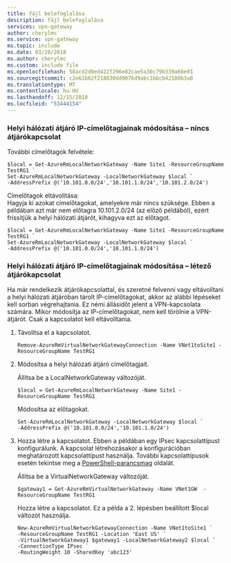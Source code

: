 ```yaml
---
title: fájl belefoglalása
description: fájl belefoglalása
services: vpn-gateway
author: cherylmc
ms.service: vpn-gateway
ms.topic: include
ms.date: 03/28/2018
ms.author: cherylmc
ms.custom: include file
ms.openlocfilehash: 58acd2d0ed422f296e82cae5a30c79b339a66e01
ms.sourcegitcommit: c2e61b62f218830dd9076d9abc1bbcb42180b3a8
ms.translationtype: MT
ms.contentlocale: hu-HU
ms.lasthandoff: 12/15/2018
ms.locfileid: "53444154"
---
```

### <a name="noconnection"></a>Helyi hálózati átjáró IP-címelőtagjainak módosítása – nincs átjárókapcsolat

További címelőtagok felvétele:

```azurepowershell-interactive
$local = Get-AzureRmLocalNetworkGateway -Name Site1 -ResourceGroupName TestRG1 `
Set-AzureRmLocalNetworkGateway -LocalNetworkGateway $local `
-AddressPrefix @('10.101.0.0/24','10.101.1.0/24','10.101.2.0/24')
```

Címelőtagok eltávolítása:<br>
Hagyja ki azokat címelőtagokat, amelyekre már nincs szüksége. Ebben a példában azt már nem előtagra 10.101.2.0/24 (az előző példából), ezért frissítjük a helyi hálózati átjárót, kihagyva ezt az előtagot.

```azurepowershell-interactive
$local = Get-AzureRmLocalNetworkGateway -Name Site1 -ResourceGroupName TestRG1 `
Set-AzureRmLocalNetworkGateway -LocalNetworkGateway $local `
-AddressPrefix @('10.101.0.0/24','10.101.1.0/24')
```

### <a name="withconnection"></a>Helyi hálózati átjáró IP-címelőtagjainak módosítása – létező átjárókapcsolat

Ha már rendelkezik átjárókapcsolattal, és szeretné felvenni vagy eltávolítani a helyi hálózati átjáróban tárolt IP-címelőtagokat, akkor az alábbi lépéseket kell sorban végrehajtania. Ez némi állásidőt jelent a VPN-kapcsolata számára. Mikor módosítja az IP-címelőtagokat, nem kell törölnie a VPN-átjárót. Csak a kapcsolatot kell eltávolítania.


1. Távolítsa el a kapcsolatot.

   ```azurepowershell-interactive
   Remove-AzureRmVirtualNetworkGatewayConnection -Name VNet1toSite1 -ResourceGroupName TestRG1
   ```
2. Módosítsa a helyi hálózati átjáró címelőtagjait.
   
   Állítsa be a LocalNetworkGateway változóját.

   ```azurepowershell-interactive
   $local = Get-AzureRmLocalNetworkGateway -Name Site1 -ResourceGroupName TestRG1
   ```
   
   Módosítsa az előtagokat.
   
   ```azurepowershell-interactive
   Set-AzureRmLocalNetworkGateway -LocalNetworkGateway $local `
   -AddressPrefix @('10.101.0.0/24','10.101.1.0/24')
   ```
3. Hozza létre a kapcsolatot. Ebben a példában egy IPsec kapcsolattípust konfigurálunk. A kapcsolat létrehozásakor a konfigurációban meghatározott kapcsolattípust használja. További kapcsolattípusok esetén tekintse meg a [PowerShell-parancsmag](https://msdn.microsoft.com/library/mt603611.aspx) oldalát.
   
   Állítsa be a VirtualNetworkGateway változóját.

   ```azurepowershell-interactive
   $gateway1 = Get-AzureRmVirtualNetworkGateway -Name VNet1GW  -ResourceGroupName TestRG1
   ```
   
   Hozza létre a kapcsolatot. Ez a példa a 2. lépésben beállított $local változót használja.

   ```azurepowershell-interactive
   New-AzureRmVirtualNetworkGatewayConnection -Name VNet1toSite1 `
   -ResourceGroupName TestRG1 -Location 'East US' `
   -VirtualNetworkGateway1 $gateway1 -LocalNetworkGateway2 $local `
   -ConnectionType IPsec `
   -RoutingWeight 10 -SharedKey 'abc123'
   ```